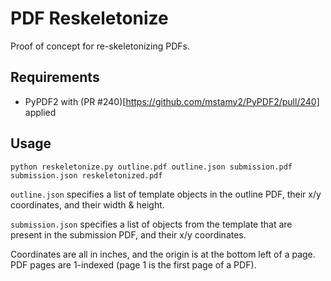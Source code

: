 # PDF Reskeletonize
Proof of concept for re-skeletonizing PDFs.

## Requirements
+ PyPDF2 with (PR #240)[https://github.com/mstamy2/PyPDF2/pull/240] applied

## Usage
`python reskeletonize.py outline.pdf outline.json submission.pdf submission.json reskeletonized.pdf`

`outline.json` specifies a list of template objects in the outline PDF, their x/y coordinates, and their width & height.

`submission.json` specifies a list of objects from the template that are present in the submission PDF, and their x/y coordinates.

Coordinates are all in inches, and the origin is at the bottom left of a page. PDF pages are 1-indexed (page 1 is the first page of a PDF).
